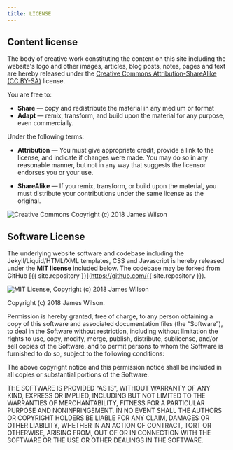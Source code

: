 ```yaml
---
title: LICENSE
---
```


## Content license

The body of creative work constituting the content on this site including the website's logo and other images, articles, blog posts, notes, pages and text are hereby released under the [Creative Commons Attribution-ShareAlike (CC BY-SA)](https://creativecommons.org/licenses/by-sa/4.0/) license.

You are free to:
* **Share** — copy and redistribute the material in any medium or format
* **Adapt** — remix, transform, and build upon the material
for any purpose, even commercially.

Under the following terms:
* **Attribution** — You must give appropriate credit, provide a link to the license, and indicate if changes were made. You may do so in any reasonable manner, but not in any way that suggests the licensor endorses you or your use.

* **ShareAlike** — If you remix, transform, or build upon the material, you must distribute your contributions under the same license as the original.

![Creative Commons Copyright (c) 2018 James Wilson](https://upload.wikimedia.org/wikipedia/commons/d/d0/CC-BY-SA_icon.svg)


## Software License

The underlying website software and codebase including the Jekyll/Liquid/HTML/XML templates, CSS and Javascript is hereby released under the **MIT license** included below. The codebase may be forked from GitHub [{{ site.repository }}](https://github.com/{{ site.repository }}).

![MIT License, Copyright (c) 2018 James Wilson](https://upload.wikimedia.org/wikipedia/commons/f/f8/License_icon-mit-88x31-2.svg)

Copyright (c) 2018 James Wilson.

Permission is hereby granted, free of charge, to any person obtaining a copy of this software and associated documentation files (the “Software”), to deal in the Software without restriction, including without limitation the rights to use, copy, modify, merge, publish, distribute, sublicense, and/or sell copies of the Software, and to permit persons to whom the Software is furnished to do so, subject to the following conditions:

The above copyright notice and this permission notice shall be included in all copies or substantial portions of the Software.

THE SOFTWARE IS PROVIDED “AS IS”, WITHOUT WARRANTY OF ANY KIND, EXPRESS OR IMPLIED, INCLUDING BUT NOT LIMITED TO THE WARRANTIES OF MERCHANTABILITY, FITNESS FOR A PARTICULAR PURPOSE AND NONINFRINGEMENT. IN NO EVENT SHALL THE AUTHORS OR COPYRIGHT HOLDERS BE LIABLE FOR ANY CLAIM, DAMAGES OR OTHER LIABILITY, WHETHER IN AN ACTION OF CONTRACT, TORT OR OTHERWISE, ARISING FROM, OUT OF OR IN CONNECTION WITH THE SOFTWARE OR THE USE OR OTHER DEALINGS IN THE SOFTWARE.
